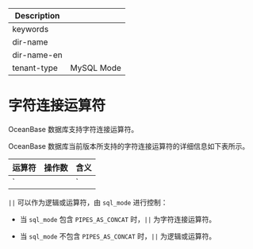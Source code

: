 | Description   |                 |
|---------------|-----------------|
| keywords      |                 |
| dir-name      |                 |
| dir-name-en   |                 |
| tenant-type   | MySQL Mode      |

# 字符连接运算符

OceanBase 数据库支持字符连接运算符。

OceanBase 数据库当前版本所支持的字符连接运算符的详细信息如下表所示。

| 运算符  | 操作数 |  含义   |
|------|-----|-------|
| `||` | 二元  | 连接字符串 |

`||` 可以作为逻辑或运算符，由 `sql_mode` 进行控制：

* 当 `sql_mode` 包含 `PIPES_AS_CONCAT` 时，`||` 为字符连接运算符。

* 当 `sql_mode` 不包含 `PIPES_AS_CONCAT` 时，`||` 为逻辑或运算符。
